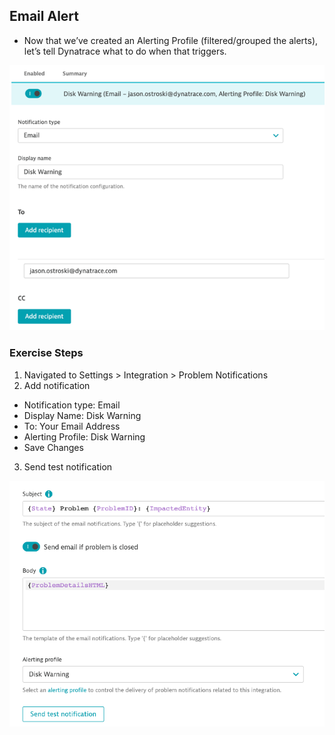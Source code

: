 ## Email Alert

- Now that we’ve created an Alerting Profile (filtered/grouped the alerts), let’s tell Dynatrace what to do when that triggers.


![emailalert1](../../../assets/images/emailalert1.png)

### Exercise Steps

1. Navigated to Settings > Integration > Problem Notifications
2. Add notification
* Notification type: Email
* Display Name: Disk Warning
* To: Your Email Address
* Alerting Profile: Disk Warning
* Save Changes
3. Send test notification

![emailalert2](../../../assets/images/emailalert2.png)
